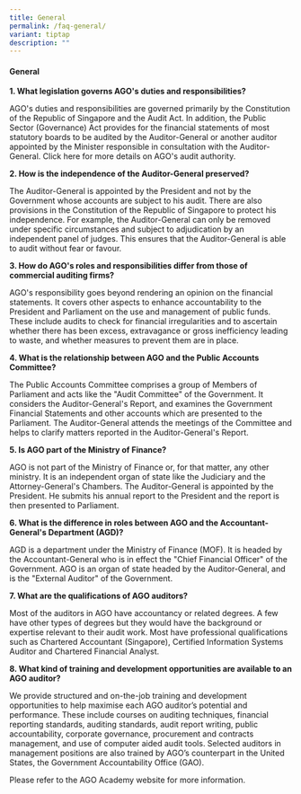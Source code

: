 ```yaml
---
title: General
permalink: /faq-general/
variant: tiptap
description: ""
---
```

<h4><strong>General</strong></h4><p><strong>1. What legislation governs AGO's duties and responsibilities?</strong></p><p>AGO's duties and responsibilities are governed primarily by the Constitution of the Republic of Singapore and the Audit Act. In addition, the Public Sector (Governance) Act provides for the financial statements of most statutory boards to be audited by the Auditor-General or another auditor appointed by the Minister responsible in consultation with the Auditor-General. Click here for more details on AGO's audit authority.</p><p><strong>2. How is the independence of the Auditor-General preserved?</strong></p><p>The Auditor-General is appointed by the President and not by the Government whose accounts are subject to his audit. There are also provisions in the Constitution of the Republic of Singapore to protect his independence. For example, the Auditor-General can only be removed under specific circumstances and subject to adjudication by an independent panel of judges. This ensures that the Auditor-General is able to audit without fear or favour.</p><p> </p><p><strong>3. How do AGO's roles and responsibilities differ from those of commercial auditing firms?</strong></p><p>AGO's responsibility goes beyond rendering an opinion on the financial statements. It covers other aspects to enhance accountability to the President and Parliament on the use and management of public funds. These include audits to check for financial irregularities and to ascertain whether there has been excess, extravagance or gross inefficiency leading to waste, and whether measures to prevent them are in place.</p><p> </p><p><strong>4. What is the relationship between AGO and the Public Accounts Committee?</strong></p><p>The Public Accounts Committee comprises a group of Members of Parliament and acts like the "Audit Committee" of the Government. It considers the Auditor-General's Report, and examines the Government Financial Statements and other accounts which are presented to the Parliament. The Auditor-General attends the meetings of the Committee and helps to clarify matters reported in the Auditor-General's Report. </p><p> </p><p><strong>5. Is AGO part of the Ministry of Finance?</strong></p><p>AGO is not part of the Ministry of Finance or, for that matter, any other ministry. It is an independent organ of state like the Judiciary and the Attorney-General's Chambers. The Auditor-General is appointed by the President. He submits his annual report to the President and the report is then presented to Parliament.</p><p> </p><p><strong>6. What is the difference in roles between AGO and the Accountant-General's Department (AGD)?</strong></p><p>AGD is a department under the Ministry of Finance (MOF). It is headed by the Accountant-General who is in effect the "Chief Financial Officer" of the Government. AGO is an organ of state headed by the Auditor-General, and is the "External Auditor" of the Government.</p><p><strong>7. What are the qualifications of AGO auditors?</strong></p><p>Most of the auditors in AGO have accountancy or related degrees. A few have other types of degrees but they would have the background or expertise relevant to their audit work. Most have professional qualifications such as Chartered Accountant (Singapore), Certified Information Systems Auditor and Chartered Financial Analyst. </p><p><strong>8. What kind of training and development opportunities are available to an AGO auditor?</strong></p><p>We provide structured and on-the-job training and development opportunities to help maximise each AGO auditor’s potential and performance. These include courses on auditing techniques, financial reporting standards, auditing standards, audit report writing, public accountability, corporate governance, procurement and contracts management, and use of computer aided audit tools. Selected auditors in management positions are also trained by AGO’s counterpart in the United States, the Government Accountability Office (GAO).</p><p>Please refer to the AGO Academy website for more information.</p>